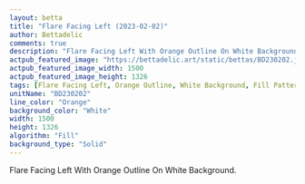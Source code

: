 ```yaml
---
layout: betta
title: "Flare Facing Left (2023-02-02)"
author: Bettadelic
comments: true
description: "Flare Facing Left With Orange Outline On White Background."
actpub_featured_image: "https://bettadelic.art/static/bettas/BD230202.jpg"
actpub_featured_image_width: 1500
actpub_featured_image_height: 1326
tags: [Flare Facing Left, Orange Outline, White Background, Fill Pattern, February 2023]
unitName: "BD230202"
line_color: "Orange"
background_color: "White"
width: 1500
height: 1326
algorithm: "Fill"
background_type: "Solid"
---
```


Flare Facing Left With Orange Outline On White Background.
